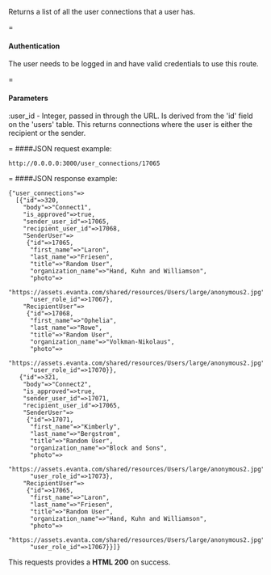 <!-- --- title: NAME OF THE ROUTE -->

Returns a list of all the user connections that a user has. 

=
#### Authentication

The user needs to be logged in and have valid credentials to use this route.

=
#### Parameters

:user_id - Integer, passed in through the URL. Is derived from the 'id' field on the 'users' table. This returns connections where the user is either the recipient or the sender.

=
####JSON request example:
```
http://0.0.0.0:3000/user_connections/17065
```

=
####JSON response example:

```
{"user_connections"=>
  [{"id"=>320,
    "body"=>"Connect1",
    "is_approved"=>true,
    "sender_user_id"=>17065,
    "recipient_user_id"=>17068,
    "SenderUser"=>
     {"id"=>17065,
      "first_name"=>"Laron",
      "last_name"=>"Friesen",
      "title"=>"Random User",
      "organization_name"=>"Hand, Kuhn and Williamson",
      "photo"=>
       "https://assets.evanta.com/shared/resources/Users/large/anonymous2.jpg",
      "user_role_id"=>17067},
    "RecipientUser"=>
     {"id"=>17068,
      "first_name"=>"Ophelia",
      "last_name"=>"Rowe",
      "title"=>"Random User",
      "organization_name"=>"Volkman-Nikolaus",
      "photo"=>
       "https://assets.evanta.com/shared/resources/Users/large/anonymous2.jpg",
      "user_role_id"=>17070}},
   {"id"=>321,
    "body"=>"Connect2",
    "is_approved"=>true,
    "sender_user_id"=>17071,
    "recipient_user_id"=>17065,
    "SenderUser"=>
     {"id"=>17071,
      "first_name"=>"Kimberly",
      "last_name"=>"Bergstrom",
      "title"=>"Random User",
      "organization_name"=>"Block and Sons",
      "photo"=>
       "https://assets.evanta.com/shared/resources/Users/large/anonymous2.jpg",
      "user_role_id"=>17073},
    "RecipientUser"=>
     {"id"=>17065,
      "first_name"=>"Laron",
      "last_name"=>"Friesen",
      "title"=>"Random User",
      "organization_name"=>"Hand, Kuhn and Williamson",
      "photo"=>
       "https://assets.evanta.com/shared/resources/Users/large/anonymous2.jpg",
      "user_role_id"=>17067}}]}
```

This requests provides a <strong>HTML 200</strong> on success.